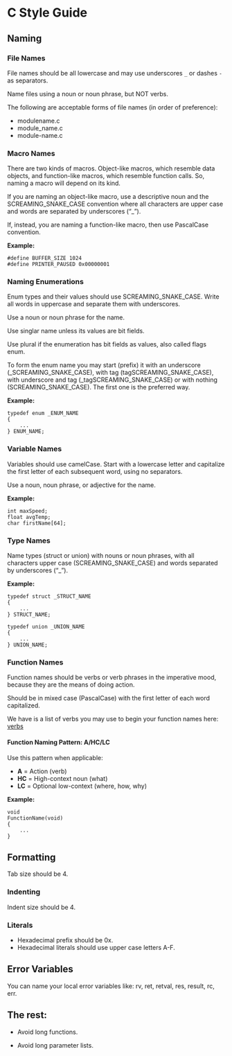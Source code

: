 # C Style Guide

## Naming

### File Names

File names should be all lowercase and may use underscores `_` or dashes `-`
as separators.

Name files using a noun or noun phrase, but NOT verbs.

The following are acceptable forms of file names (in order of preference):

* modulename.c
* module_name.c
* module-name.c

### Macro Names

There are two kinds of macros. Object-like macros, which resemble data objects,
and function-like macros, which resemble function calls. So, naming a
macro will depend on its kind.

If you are naming an object-like macro, use a descriptive noun and
the SCREAMING_SNAKE_CASE convention where all characters are upper case
and words are separated by underscores (“_”).

If, instead, you are naming a function-like macro, then use PascalCase
convention.

**Example:**
```
#define BUFFER_SIZE 1024
#define PRINTER_PAUSED 0x00000001
```

### Naming Enumerations

Enum types and their values should use SCREAMING_SNAKE_CASE. Write all words in
uppercase and separate them with underscores.

Use a noun or noun phrase for the name.

Use singlar name unless its values are bit fields.

Use plural if the enumeration has bit fields as values, also called flags enum.

To form the enum name you may start (prefix) it with an underscore
(_SCREAMING_SNAKE_CASE), with tag (tagSCREAMING_SNAKE_CASE), with underscore
and tag (_tagSCREAMING_SNAKE_CASE) or with nothing (SCREAMING_SNAKE_CASE).
The first one is the preferred way.

**Example:**
```
typedef enum _ENUM_NAME
{
    ...
} ENUM_NAME;
```

### Variable Names

Variables should use camelCase. Start with a lowercase letter and capitalize
the first letter of each subsequent word, using no separators.

Use a noun, noun phrase, or adjective for the name.

**Example:**
```
int maxSpeed;
float avgTemp;
char firstName[64];
```

### Type Names

Name types (struct or union) with nouns or noun phrases, with all characters
upper case (SCREAMING_SNAKE_CASE) and words separated by underscores (“_”).

**Example:**
```
typedef struct _STRUCT_NAME
{
    ...
} STRUCT_NAME;
```

```
typedef union _UNION_NAME
{
    ...
} UNION_NAME;
```

### Function Names

Function names should be verbs or verb phrases in the imperative mood,
because they are the means of doing action.

Should be in mixed case (PascalCase) with the first letter of each word
capitalized.

We have is a list of verbs you may use to begin your function names here:
[verbs](verbs.txt)

#### Function Naming Pattern: A/HC/LC

Use this pattern when applicable:

- **A** = Action (verb)
- **HC** = High-context noun (what)
- **LC** = Optional low-context (where, how, why)

**Example:**
```
void
FunctionName(void)
{
    ...
}
```

## Formatting

Tab size should be 4.

### Indenting

Indent size should be 4.

### Literals

* Hexadecimal prefix should be 0x.
* Hexadecimal literals should use upper case letters A-F.

## Error Variables

You can name your local error variables like: rv, ret, retval, res, result,
rc, err.

## The rest:

* Avoid long functions.

* Avoid long parameter lists.
